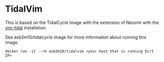 TidalVim
========

This is based on the TidalCycle image with the extension of Neovim with the 
[vim-tidal](https://github.com/tidalcycles/vim-tidal) installation.

See asb2m10/tidalcycle image for more information about running this image.

```
docker run -it --rm asb2m10/tidalvim <your host that is running Dirt IP>
```